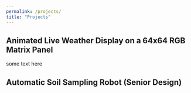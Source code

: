 ```yaml
---
permalink: /projects/
title: "Projects"
---
```



## Animated Live Weather Display on a 64x64 RGB Matrix Panel

some text here

## Automatic Soil Sampling Robot (Senior Design)



